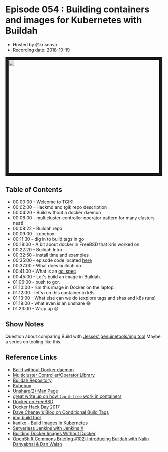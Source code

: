 # Episode 054 : Building containers and images for Kubernetes with Buildah

- Hosted by @krisnova
- Recording date: 2018-10-19

<!--- Thumbnailed embed of the video, n8Xo_ghCIOSY is the video id from the youtube url --->

<a href="https://www.youtube.com/watch?v=Z9t1DvNcseA
" target="_blank"><img src="http://img.youtube.com/vi/Z9t1DvNcseA/hqdefault.jpg" width="480" height="360" border="10" /></a>

## Table of Contents

- 00:00:00 - Welcome to TGIK!
- 00:02:00 - Hackmd and tgik repo description
- 00:04:20 - Build without a docker daemon
- 00:06:00 - multicluster-controller operator pattern for many clusters neat!
- 00:08:22 - Buildah repo
- 00:09:00 - kubebox
- 00:11:30 - dig in to build tags in go
- 00:18:00 - A bit about docker in FreeBSD that Kris worked on.
- 00:22:20 - Buildah Intro
- 00:32:50 - install time and examples
- 00:35:00 - episode code located [here](https://github.com/heptio/tgik/tree/master/episodes/054)
- 00:37:00 - What does buildah do.
- 00:41:00 - What is an [oci spec](https://github.com/opencontainers/image-spec)
- 00:45:00 - Let's build an image in Buildah.
- 01:06:00 - push to gcr.
- 01:10:00 - run this image in Docker on the laptop.
- 01:12:00 - let's run this container in k8s.
- 01:13:00 - What else can we do (explore tags and shas and k8s runs)
- 01:19:00 - what even is an unshare :smile: 
- 01:23:00 - Wrap up :smile: 



## Show Notes

Question about comparing Build with [Jesses' genuinetools/img tool](https://github.com/genuinetools/img)
Maybe a series on tooling like this.



## Reference Links

 - [Build without Docker daemon](https://thenewstack.io/red-hat-buildah-provides-a-way-to-build-containers-without-the-docker-daemon/)
 - [Multicluster Controller/Operator Library](https://admiralty.io/blog/introducing-multicluster-controller/)
 - [Buildah Repository](https://github.com/containers/buildah)
 - [Kubebox](https://github.com/astefanutti/kubebox)
 - [Unshare(2) Man Page](http://man7.org/linux/man-pages/man2/unshare.2.html)
 - [great write up on how `top & free` work in containers](https://t.co/ZGpnKq2ddu)
 - [Docker on FreeBSD](https://wiki.freebsd.org/Docker)
 - [Docker Hack Day 2017](https://wiki.freebsd.org/DockerHackDay2017)
 - [Dave Cheney's Blog on Conditional Build Tags](https://dave.cheney.net/2013/10/12/how-to-use-conditional-compilation-with-the-go-build-tool)
 - [img build tool](https://github.com/genuinetools/img)
 - [kaniko - Build Images In Kubernetes](https://github.com/GoogleContainerTools/kaniko)
 - [Serverless Jenkins with Jenkins X](https://medium.com/@jdrawlings/serverless-jenkins-with-jenkins-x-9134cbfe6870)
 - [Building Docker Images Without Docker](https://www.youtube.com/watch?v=qhykcC94ukg)
 - [OpenShift Commons Briefing #102: Introducing Buildah with Nalin Dahyabhai & Dan Walsh](https://youtu.be/bOzJ9RJ4elU)
